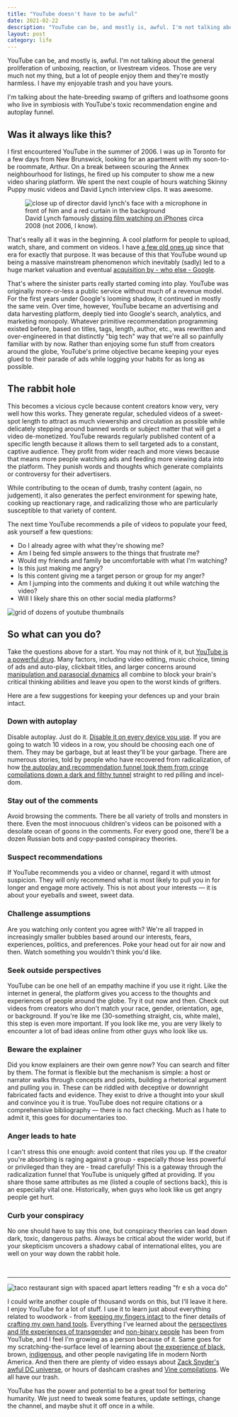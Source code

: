 ```yaml
---
title: "YouTube doesn't have to be awful"
date: 2021-02-22
description: "YouTube can be, and mostly is, awful. I'm not talking about the general proliferation of unboxing, reaction, or livestream videos. Those are very much not my thing, but a lot of people enjoy them and they're mostly harmless."
layout: post
category: life
---
```


YouTube can be, and mostly is, awful. I'm not talking about the general proliferation of unboxing, reaction, or livestream videos. Those are very much not my thing, but a lot of people enjoy them and they're mostly harmless. I have my enjoyable trash and you have yours.

I'm talking about the hate-breeding swamp of grifters and loathsome goons who live in symbiosis with YouTube's toxic recommendation engine and autoplay funnel.

## Was it always like this?

I first encountered YouTube in the summer of 2006. I was up in Toronto for a few days from New Brunswick, looking for an apartment with my soon-to-be roommate, Arthur. On a break between scouring the Annex neighbourhood for listings, he fired up his computer to show me a new video sharing platform. We spent the next couple of hours watching Skinny Puppy music videos and David Lynch interview clips. It was awesome.

<figure>
  <img src="/assets/david-lynch-iphone.png" alt="close up of director david lynch's face with a microphone in front of him and a red curtain in the background">
  <figcaption>David Lynch famously <a href="https://www.youtube.com/watch?v=wKiIroiCvZ0" target="_blank">dissing film watching on iPhones</a> circa 2008 (not 2006, I know).</figcaption>
</figure>

That's really all it was in the beginning. A cool platform for people to upload, watch, share, and comment on videos. I have [a few old ones up](https://www.youtube.com/watch?v=jOYA5IQbntU) since that era for exactly that purpose. It was because of this that YouTube wound up being a massive mainstream phenomenon which inevitably (sadly) led to a huge market valuation and eventual [acquisition by - who else - Google](https://en.wikipedia.org/wiki/History_of_YouTube#:~:text=On%20October%209%2C%202006%2C%20it,was%20Google's%20second%2Dlargest%20acquisition).

That's where the sinister parts really started coming into play. YouTube was originally more-or-less a public service without much of a revenue model. For the first years under Google's looming shadow, it continued in mostly the same vein. Over time, however, YouTube became an advertising and data harvesting platform, deeply tied into Google's search, analytics, and marketing monopoly. Whatever primitive recommendation programming existed before, based on titles, tags, length, author, etc., was rewritten and over-engineered in that distinctly "big tech" way that we're all so painfully familiar with by now. Rather than enjoying some fun stuff from creators around the globe, YouTube's prime objective became keeping your eyes glued to their parade of ads while logging your habits for as long as possible.

## The rabbit hole

This becomes a vicious cycle because content creators know very, very well how this works. They generate regular, scheduled videos of a sweet-spot length to attract as much viewership and circulation as possible while delicately stepping around banned words or subject matter that will get a video de-monetized. YouTube rewards regularly published content of a specific length because it allows them to sell targeted ads to a constant, captive audience. They profit from wider reach and more views because that means more people watching ads and feeding more viewing data into the platform. They punish words and thoughts which generate complaints or controversy for their advertisers.

While contributing to the ocean of dumb, trashy content (again, no judgement), it also generates the perfect environment for spewing hate, cooking up reactionary rage, and radicalizing those who are particularly susceptible to that variety of content.

The next time YouTube recommends a pile of videos to populate your feed, ask yourself a few questions:

- Do I already agree with what they're showing me?
- Am I being fed simple answers to the things that frustrate me?
- Would my friends and family be uncomfortable with what I'm watching?
- Is this just making me angry?
- Is this content giving me a target person or group for my anger?
- Am I jumping into the comments and duking it out while watching the video?
- Will I likely share this on other social media platforms?

![grid of dozens of youtube thumbnails](/assets/youtube-recs.png "Revealing my recommendations, packed with bread tube, news clips, and late night hosts feels very intrusive.")

## So what can you do?

Take the questions above for a start. You may not think of it, but [YouTube is a powerful drug](https://www.cnbc.com/2018/02/13/youtube-is-causing-stress-and-sexualization-in-young-children.html). Many factors, including video editing, music choice, timing of ads and auto-play, clickbait titles, and larger concerns around [manipulation and parasocial dynamics](https://www.theverge.com/2018/9/17/17832948/youtube-youtubers-influencer-creator-fans-subscribers-friends-celebrities) all combine to block your brain's critical thinking abilities and leave you open to the worst kinds of grifters.

Here are a few suggestions for keeping your defences up and your brain intact.

### Down with autoplay

Disable autoplay. Just do it. [Disable it on every device you use](https://support.google.com/youtube/answer/6327615?hl=en&co=GENIE.Platform%3DAndroid). If you are going to watch 10 videos in a row, you should be choosing each one of them. They may be garbage, but at least they'll be your garbage. There are numerous stories, told by people who have recovered from radicalization, of how [the autoplay and recommendation funnel took them from cringe compilations down a dark and filthy tunnel](https://www.youtube.com/watch?v=bWLvW3xEIQw) straight to red pilling and incel-dom.

### Stay out of the comments

Avoid browsing the comments. There be all variety of trolls and monsters in there. Even the most innocuous children's videos can be poisoned with a desolate ocean of goons in the comments. For every good one, there'll be a dozen Russian bots and copy-pasted conspiracy theories.

### Suspect recommendations

If YouTube recommends you a video or channel, regard it with utmost suspicion. They will only recommend what is most likely to pull you in for longer and engage more actively. This is not about your interests — it is about your eyeballs and sweet, sweet data.

### Challenge assumptions

Are you watching only content you agree with? We're all trapped in increasingly smaller bubbles based around our interests, fears, experiences, politics, and preferences. Poke your head out for air now and then. Watch something you wouldn't think you'd like.

### Seek outside perspectives

YouTube can be one hell of an empathy machine if you use it right. Like the internet in general, the platform gives you access to the thoughts and experiences of people around the globe. Try it out now and then. Check out videos from creators who don't match your race, gender, orientation, age, or background. If you're like me (30-something straight, cis, white male), this step is even more important. If you look like me, you are very likely to encounter a lot of bad ideas online from other guys who look like us.

### Beware the explainer

Did you know explainers are their own genre now? You can search and filter by them. The format is flexible but the mechanism is simple: a host or narrator walks through concepts and points, building a rhetorical argument and pulling you in. These can be riddled with deceptive or downright fabricated facts and evidence. They exist to drive a thought into your skull and convince you it is true. YouTube does not require citations or a comprehensive bibliography — there is no fact checking. Much as I hate to admit it, this goes for documentaries too.

### Anger leads to hate

I can't stress this one enough: avoid content that riles you up. If the creator you're absorbing is raging against a group - especially those less powerful or privileged than they are - tread carefully! This is a gateway through the radicalization funnel that YouTube is uniquely gifted at providing. If you share those same attributes as me (listed a couple of sections back), this is an especially vital one. Historically, when guys who look like us get angry people get hurt.

### Curb your conspiracy

No one should have to say this one, but conspiracy theories can lead down dark, toxic, dangerous paths. Always be critical about the wider world, but if your skepticism uncovers a shadowy cabal of international elites, you are well on your way down the rabbit hole.

&nbsp;

---

![taco restaurant sign with spaced apart letters reading "fr e sh a voca do"](/assets/fresh-avacado.png "You have your makeup tutorials and I have my [FREE SHAVACADOO!](https://youtu.be/8rDNZ5Ebwsc?t=72)")

I could write another couple of thousand words on this, but I'll leave it here. I enjoy YouTube for a lot of stuff. I use it to learn just about everything related to woodwork - from [keeping my fingers intact](https://www.youtube.com/watch?v=qSbS5zhH7cE) to the finer details of [crafting my own hand tools](https://www.youtube.com/watch?v=JcaV5jWpR1k). Everything I've learned about the [perspectives and life experiences of transgender](https://www.youtube.com/watch?v=EdvM_pRfuFM) and [non-binary people](https://www.youtube.com/watch?v=N35D1jko6wA) has been from YouTube, and I feel I'm growing as a person because of it. Same goes for my scratching-the-surface level of learning about [the experience of black](https://www.youtube.com/watch?v=3dJ7_7VpR6k), brown, [indigenous](https://www.youtube.com/watch?v=A6MT6Qg9J7c), and other people navigating life in modern North America. And then there are plenty of video essays about [Zack Snyder's awful DC universe](https://www.youtube.com/watch?v=hdxk7dB9yeU), or hours of dashcam crashes and [Vine compilations](https://www.youtube.com/watch?v=8rDNZ5Ebwsc). We all have our trash.

YouTube has the power and potential to be a great tool for bettering humanity. We just need to tweak some features, update settings, change the channel, and maybe shut it off once in a while.
